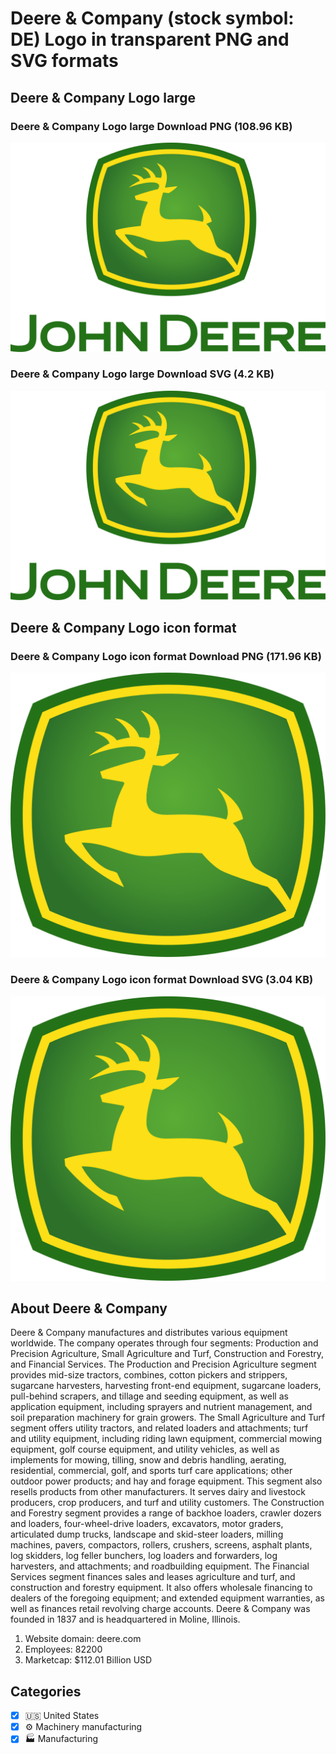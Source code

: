 # Deere & Company (stock symbol: DE) Logo in transparent PNG and SVG formats

## Deere & Company Logo large

### Deere & Company Logo large Download PNG (108.96 KB)

![Deere & Company Logo large Download PNG (108.96 KB)](/img/orig/DE_BIG-974c9e49.png)

### Deere & Company Logo large Download SVG (4.2 KB)

![Deere & Company Logo large Download SVG (4.2 KB)](/img/orig/DE_BIG-1ccff0b5.svg)

## Deere & Company Logo icon format

### Deere & Company Logo icon format Download PNG (171.96 KB)

![Deere & Company Logo icon format Download PNG (171.96 KB)](/img/orig/DE-0fca2708.png)

### Deere & Company Logo icon format Download SVG (3.04 KB)

![Deere & Company Logo icon format Download SVG (3.04 KB)](/img/orig/DE-73609473.svg)

## About Deere & Company

Deere & Company manufactures and distributes various equipment worldwide. The company operates through four segments: Production and Precision Agriculture, Small Agriculture and Turf, Construction and Forestry, and Financial Services. The Production and Precision Agriculture segment provides mid-size tractors, combines, cotton pickers and strippers, sugarcane harvesters, harvesting front-end equipment, sugarcane loaders, pull-behind scrapers, and tillage and seeding equipment, as well as application equipment, including sprayers and nutrient management, and soil preparation machinery for grain growers. The Small Agriculture and Turf segment offers utility tractors, and related loaders and attachments; turf and utility equipment, including riding lawn equipment, commercial mowing equipment, golf course equipment, and utility vehicles, as well as implements for mowing, tilling, snow and debris handling, aerating, residential, commercial, golf, and sports turf care applications; other outdoor power products; and hay and forage equipment. This segment also resells products from other manufacturers. It serves dairy and livestock producers, crop producers, and turf and utility customers. The Construction and Forestry segment provides a range of backhoe loaders, crawler dozers and loaders, four-wheel-drive loaders, excavators, motor graders, articulated dump trucks, landscape and skid-steer loaders, milling machines, pavers, compactors, rollers, crushers, screens, asphalt plants, log skidders, log feller bunchers, log loaders and forwarders, log harvesters, and attachments; and roadbuilding equipment. The Financial Services segment finances sales and leases agriculture and turf, and construction and forestry equipment. It also offers wholesale financing to dealers of the foregoing equipment; and extended equipment warranties, as well as finances retail revolving charge accounts. Deere & Company was founded in 1837 and is headquartered in Moline, Illinois.

1. Website domain: deere.com
2. Employees: 82200
3. Marketcap: $112.01 Billion USD


## Categories
- [x] 🇺🇸 United States
- [x] ⚙️ Machinery manufacturing
- [x] 🏭 Manufacturing
